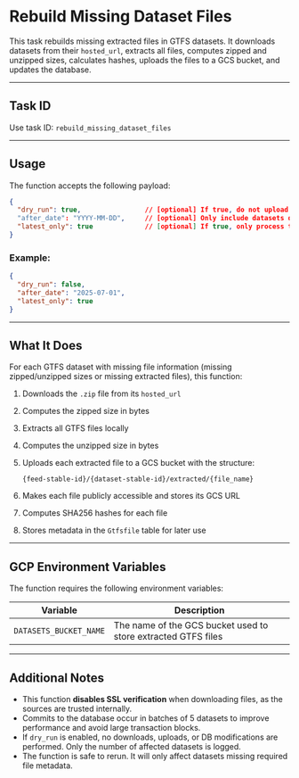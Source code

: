 # Rebuild Missing Dataset Files

This task rebuilds missing extracted files in GTFS datasets.
It downloads datasets from their `hosted_url`, extracts all files, computes zipped and unzipped sizes, calculates hashes, uploads the files to a GCS bucket, and updates the database.

---

## Task ID

Use task ID: `rebuild_missing_dataset_files`

---

## Usage

The function accepts the following payload:

```json
{
  "dry_run": true,                // [optional] If true, do not upload or modify the database (default: true)
  "after_date": "YYYY-MM-DD",     // [optional] Only include datasets downloaded after this ISO date
  "latest_only": true             // [optional] If true, only process the latest version of each dataset (default: true)
}
```

### Example:

```json
{
  "dry_run": false,
  "after_date": "2025-07-01",
  "latest_only": true
}
```

---

## What It Does

For each GTFS dataset with missing file information (missing zipped/unzipped sizes or missing extracted files), this function:

1. Downloads the `.zip` file from its `hosted_url`
2. Computes the zipped size in bytes
3. Extracts all GTFS files locally
4. Computes the unzipped size in bytes
5. Uploads each extracted file to a GCS bucket with the structure:

   ```
   {feed-stable-id}/{dataset-stable-id}/extracted/{file_name}
   ```
6. Makes each file publicly accessible and stores its GCS URL
7. Computes SHA256 hashes for each file
8. Stores metadata in the `Gtfsfile` table for later use

---

## GCP Environment Variables

The function requires the following environment variables:

| Variable               | Description                                                                  |
| ---------------------- | ---------------------------------------------------------------------------- |
| `DATASETS_BUCKET_NAME` | The name of the GCS bucket used to store extracted GTFS files                |

---

## Additional Notes

* This function **disables SSL verification** when downloading files, as the sources are trusted internally.
* Commits to the database occur in batches of 5 datasets to improve performance and avoid large transaction blocks.
* If `dry_run` is enabled, no downloads, uploads, or DB modifications are performed. Only the number of affected datasets is logged.
* The function is safe to rerun. It will only affect datasets missing required file metadata.
